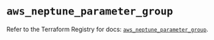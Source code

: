 # `aws_neptune_parameter_group`

Refer to the Terraform Registry for docs: [`aws_neptune_parameter_group`](https://registry.terraform.io/providers/hashicorp/aws/3.76.1/docs/resources/neptune_parameter_group).
